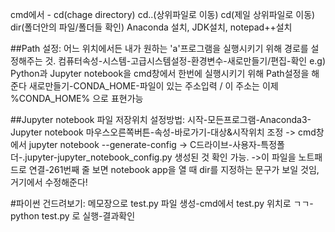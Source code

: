 cmd에서 - cd(chage directory) cd..(상위파일로 이동) cd\(제일 상위파일로 이동) dir(폴더안의 파일/폴더들 확인)
Anaconda 설치, JDK설치, notepad++설치

##Path 설정: 어느 위치에서든 내가 원하는 'a'프로그램을 실행시키기 위해 경로를 설정해주는 것.
 컴퓨터속성-시스템-고급시스템설정-환경변수-새로만들기/편집-확인
 e.g) Python과 Jupyter notebook을 cmd창에서 한번에 실행시키기 위해 Path설정을 해준다
      새로만들기-CONDA_HOME-파일이 있는 주소입력 / 이 주소는 이제 %CONDA_HOME% 으로 표현가능
      
##Jupyter notebook 파일 저장위치 설정방법: 시작-모든프로그램-Anaconda3-Jupyter notebook 마우스오른쪽버튼-속성-바로가기-대상&시작위치 조정
 -> cmd창에서 jupyter notebook --generate-config -> C드라이브-사용자-특정폴더-.jupyter-jupyter_notebook_config.py 생성된 것 확인 가능.
 ->이 파일을 노트패드로 연결-261번째 줄 보면 notebook app을 열 때 dir를 지정하는 문구가 보일 것임, 거기에서 수정해준다!
 
#파이썬 건드려보기: 메모장으로 test.py 파일 생성-cmd에서 test.py 위치로 ㄱㄱ-python test.py 로 실행-결과확인
